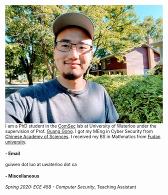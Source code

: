 <img align="right" src="smallguiwen.jpeg">

I am a PhD student in the [ComSec](https://uwaterloo.ca/communications-security-lab/) lab at University of Waterloo under the supervision of Prof. [Guang Gong](https://uwaterloo.ca/scholar/ggong). I got my MEng in Cyber Security from [Chinese Academy of Sciences](https://english.cas.cn/). I received my BS in Mathmatics from [Fudan university](https://www.fudan.edu.cn/en/).

#### - Email

guiwen dot luo at uwaterloo dot ca

#### - Miscellaneous

*Spring 2020: ECE 458 - Computer Security*, Teaching Assistant
